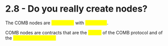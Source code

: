 # 2.8 - Do you really create nodes?

The COMB nodes are <mark style="color:yellow;">**real nodes**</mark> with <mark style="color:yellow;">**endpoints**</mark>.&#x20;

COMB nodes are contracts that are the <mark style="color:yellow;">**pillars**</mark> of the COMB protocol and of the <mark style="color:yellow;">**reward mechanism.**</mark>

